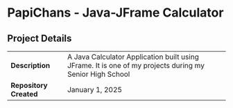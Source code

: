 # PapiChans - Java-JFrame Calculator

## Project Details

|                     |                     |
| ------------------- | --------------------|
| **Description**     | A Java Calculator Application built using JFrame. It is one of my projects during my Senior High School  |
| **Repository Created**    | January 1, 2025 |
